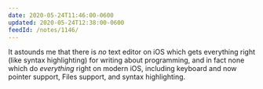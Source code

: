 ```yaml
---
date: 2020-05-24T11:46:00-0600
updated: 2020-05-24T12:38:00-0600
feedId: /notes/1146/
---
```


It astounds me that there is *no* text editor on iOS which gets everything right (like syntax highlighting) for writing about programming, and in fact none which do *everything* right on modern iOS, including keyboard and now pointer support, Files support, and syntax highlighting.
